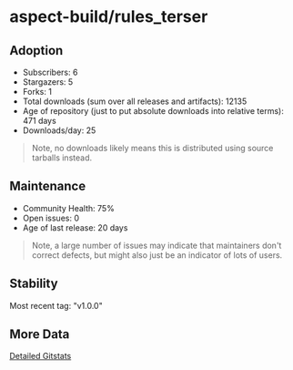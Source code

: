 # aspect-build/rules_terser

## Adoption

- Subscribers: 6
- Stargazers: 5
- Forks: 1
- Total downloads (sum over all releases and artifacts): 12135
- Age of repository (just to put absolute downloads into relative terms): 471 days
- Downloads/day: 25

> Note, no downloads likely means this is distributed using source tarballs instead.

## Maintenance

- Community Health: 75%
- Open issues: 0
- Age of last release: 20 days

> Note, a large number of issues may indicate that maintainers don't correct defects, but might also
> just be an indicator of lots of users.

## Stability

Most recent tag: "v1.0.0"

## More Data

[Detailed Gitstats](/bazel-catalog/gitstats/aspect-build/rules_terser)

